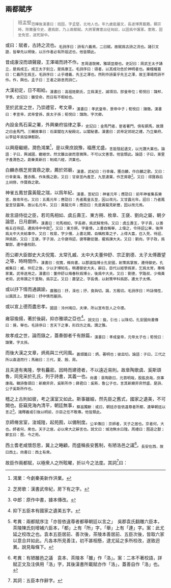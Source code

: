 ## 兩都賦序

> 班孟堅<sub>范曄後漢書曰：班固，字孟堅，北地人也。年九歲能屬文，長遂博貫載籍。顯宗時，除蘭臺令史，遷爲郎，乃上兩都賦。大將軍竇憲出征匈奴，以固爲中護軍。憲敗，固坐免官，遂死獄中。</sub>

或曰：賦者，古詩之流也。<sub>毛詩序曰：詩有六義焉，二曰賦。故賦爲古詩之流也。諸引文證，皆舉先以明後，以示作者必有所祖述也，他皆類此。</sub>

昔成康沒而頌聲寢，王澤竭而詩不作。<sub>言周道旣微，雅頌並廢也。史記曰：周武王太子誦立，是爲成王。成王太子釗立，是爲康王。毛詩序曰：頌者，以其成功告於神明者也。樂稽耀嘉曰：仁義所生爲王。毛詩序曰：止乎禮義，先王之澤也。然則作詩稟乎先王之澤，故王澤竭而詩不作。作，興也。孟子曰：王者之跡息而詩亡。</sub>

大漢初定，日不暇給。<sub>漢書曰：高祖姓劉氏，立爲漢王，滅項羽，卽皇帝位；荀悅曰：諱邦，字季。史記曰：雖受命，而日有不暇給也。</sub>

至於武宣之世，乃崇禮官，考文章，<sub>漢書曰：孝武皇帝，景帝中子；荀悅曰：諱徹。漢書曰：孝宣帝，武帝曾孫，戾太子孫；荀悅曰：諱詢，字次卿。</sub>

內設金馬石渠之署，外興樂府協律之事，<sub>史記曰：金馬門者，宦者署門，傍有銅馬，故謂之曰金馬門。三輔故事曰：石渠閣在大秘殿北，以閣秘書。漢書曰：武帝定郊祀之禮，乃立樂府，以李延年爲協律都尉。</sub>

以興廢繼絕，潤色鴻業[^1.1.z7]，是以衆庶說豫，福應尤盛。<sub>言能發起遺文，以光讚大業也。論語：子曰，興滅國，繼絕世。然文雖出彼而意微殊，不可以文害意。他皆類此。論語：子曰，東里子產潤色之。劇秦美新曰：制成六經，洪業也。</sub>

白麟赤鴈芝房寶鼎之歌，薦於郊廟，<sub>漢書，武紀曰：行幸雍，獲白麟，作白麟之歌。又曰：行幸東海，獲赤鴈，作朱鴈之歌。又曰：甘泉宮內產芝，九莖連葉，作芝房歌[^1.1.z9]。又曰：得寶鼎后土祠傍，作寶鼎之歌。</sub>

神雀五鳳甘露黃龍之瑞，以爲年紀。<sub>漢書，宣紀曰：神雀元年；應劭曰：前年神雀集長樂宮，故改年也。又曰：五鳳元年；應劭曰：先者鳳皇五至，因以改元。又甘露元年。詔曰：乃者鳳皇至甘露降，故以名元年。又曰：黃龍元年；應劭曰：先是黃龍見新豐，因以改元焉。</sub>

故言語侍從之臣，若司馬相如、虞丘壽王、東方朔、枚臯、王襃、劉向之屬，朝夕論思，日月獻納，<sub>漢書曰：司馬相如，字長卿，爲武騎常侍。又曰：虞丘壽王，字子貢，以善格五召待詔，遷爲侍中中郎[^1.1.z11]。又曰：東方朔，字曼倩，上書自稱舉，上偉之，令待詔公車，後拜爲太中大夫給事中。又曰：枚臯，字少孺，上書北闕，自稱枚乘之子，上得大喜，召入見，待詔，拜爲郎。又曰：王襃，字子淵，上令襃待詔，襃等數從獵，擢爲諫大夫。又曰：劉向，字子政，爲輦郎，遷中壘校尉。</sub>

而公卿大臣御史大夫倪寬、太常孔臧、太中大夫董仲舒、宗正劉德、太子太傅蕭望之等，時時間作。<sub>漢書曰：倪寬，脩尙書，以郡選詣博士孔安國，射策爲掌故，遷侍御史。孔臧集曰：臧，仲尼之後，少以才博知名，稍遷御史大夫，辭曰，臣代以經學爲家，乞爲太常，專脩家業。武帝遂用之。漢書曰：董仲舒以脩春秋爲博士，後爲中大夫。又曰：劉德，字路叔，少脩黃老術，武帝謂之千里駒，爲宗正。又曰：蕭望之，字長倩，以射策甲科爲郎，遷太子太傅。</sub>

或以抒下情而通諷諭，<sub>廣雅曰：抒，㳿也；抒，食與切。諷，方鳳切。毛詩序曰：吟詠情性，以諷其上。楚辭曰：抒中情而屬詩。</sub>

或以宣上德而盡忠孝。<sub>國語：泠州鳩曰，夫律，所以宣布哲人之令德。</sub>

雍容揄揚，著於後嗣，抑亦雅頌之亞也[^1.1.z13]。<sub>說文曰：揄，引也；以珠切。孔安國尙書傳曰：揚，舉也。毛詩序曰：言天下之事，形四方之風，謂之雅。</sub>

故孝成之世，論而錄之，蓋奏御者千有餘篇，<sub>漢書曰：孝成皇帝，元帝太子也；荀悅曰：諱驁，字太孫。</sub>

而後大漢之文章，炳焉與三代同風。<sub>蒼頡篇曰：炳，著明也；彼皿切。論語：子曰，三代之所以直道而行；馬融曰：三代，夏、殷、周。</sub>

且夫道有夷隆，學有麤密。因時而建德者，不以遠近易則。故臯陶歌虞、奚斯頌魯，同見采於孔氏，列于詩書，其義一也。<sub>尙書：臯陶歌曰，元首明哉，股肱良哉，庶事康哉。韓詩魯頌曰：新廟弈弈，奚斯所作；薛君曰：奚斯，魯公子也，言其新廟弈弈然盛，是詩，公子奚斯所作也。</sub>

稽之上古則如彼，考之漢室又如此。斯事雖細，然先臣之舊式，國家之遺美，不可闕也。臣竊見海內清平，朝廷無事，<sub>蔡邕獨斷：或曰，朝廷亦皆依違尊者所都，連舉朝廷以言之[^1.1.2]。諸釋義或引後以明前，示臣之任不敢專。他皆類此。</sub>

京師脩宮室，浚城隍，起苑囿，以備制度。<sub>公羊傳曰：京師者，天子之居也。京者何，大也。師者何，衆也。天子之居，必以衆大之辭言也。說文曰：城池無水曰隍。周禮曰：囿遊之獸；鄭玄曰：囿，今之苑。</sub>

西土耆老咸懷怨思，冀上之睠顧，而盛稱長安舊制，有陋洛邑之議[^1.1.3]。<sub>長安在西，故曰西土。尙書曰：西土有衆。</sub>

故臣作兩都賦，以極衆人之所眩曜，折以今之法度。其詞[^1.1.z15]曰：

[^1.1.2]: 考異：兩都賦序注「亦皆依違尊者都舉朝廷以言之」　吳郡袁氏翻雕六臣本，茶陵陳氏刻增補六臣本，「都」上有「所」字，「舉」上有「連」字。案：此尤延之校改之也。袁本五臣居前、善次後，茶陵本善居前、五臣次後，皆取六家以意合幷如此。凡各本所見善注，初不甚相懸，逮尤延之多所校改，遂致迥異。說見每條下。
[^1.1.3]: 考異：有陋雒邑之議　袁本、茶陵本「雒」作「洛」。案：二本不著校語，詳賦正文及注俱用「洛」字，其後漢書所載賦亦作「洛」，蓋善自作「洛」也。

[^1.1.z7]: 鴻業：今劇秦美新作洪業。
[^1.1.z9]: 芝房歌：漢書武帝紀，房下有之字。
[^1.1.z11]: 中郎：原作中書，據本傳改。
[^1.1.z13]: 抑下五臣本有國家之遺美五字。
[^1.1.z15]: 其詞：五臣本作辭字。
